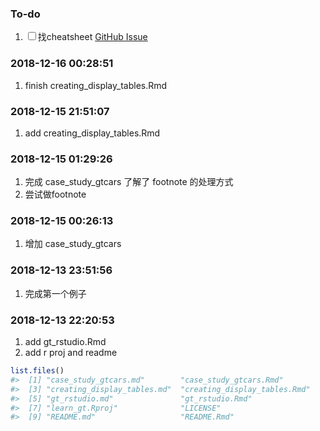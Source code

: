 
<!-- README.md is generated from README.Rmd. Please edit that file -->

### To-do

1.  <input type="checkbox" id="checkbox1" class="styled">找cheatsheet
    [GitHub Issue](https://github.com/rstudio/gt/issues/105)

### 2018-12-16 00:28:51

1.  finish creating\_display\_tables.Rmd

### 2018-12-15 21:51:07

1.  add creating\_display\_tables.Rmd

### 2018-12-15 01:29:26

1.  完成 case\_study\_gtcars 了解了 footnote 的处理方式
2.  尝试做footnote

### 2018-12-15 00:26:13

1.  增加 case\_study\_gtcars

### 2018-12-13 23:51:56

1.  完成第一个例子

### 2018-12-13 22:20:53

1.  add gt\_rstudio.Rmd
2.  add r proj and readme

<!-- end list -->

``` r
list.files()
#>  [1] "case_study_gtcars.md"        "case_study_gtcars.Rmd"      
#>  [3] "creating_display_tables.md"  "creating_display_tables.Rmd"
#>  [5] "gt_rstudio.md"               "gt_rstudio.Rmd"             
#>  [7] "learn_gt.Rproj"              "LICENSE"                    
#>  [9] "README.md"                   "README.Rmd"
```
